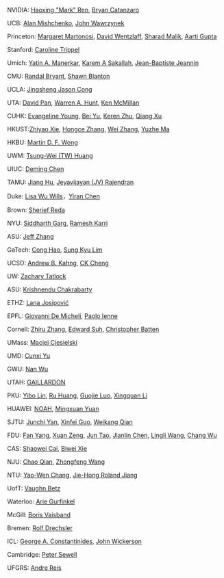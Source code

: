 NVIDIA: [Haoxing "Mark" Ren](https://research.nvidia.com/person/mark-ren), [Bryan Catanzaro](https://scholar.google.com/citations?hl=en&user=UZ6kI2AAAAAJ&view_op=list_works&sortby=pubdate)

UCB: [Alan Mishchenko](https://people.eecs.berkeley.edu/~alanmi/publications/), [John Wawrzynek](https://scholar.google.com/citations?hl=en&user=hdnpRKsAAAAJ&view_op=list_works&sortby=pubdate)

Princeton: [Margaret Martonosi](https://www.princeton.edu/~mrm/), [David Wentzlaff](https://www.princeton.edu/~wentzlaf/), [Sharad Malik](https://scholar.google.com/citations?hl=en&user=MV8KGT0AAAAJ&view_op=list_works&sortby=pubdate), [Aarti Gupta](https://dblp.org/pid/18/2229.html)

Stanford: [Caroline Trippel](https://cs.stanford.edu/~trippel/)

Umich: [Yatin A. Manerkar](https://web.eecs.umich.edu/~manerkar/), [Karem A Sakallah](https://scholar.google.com/citations?hl=en&user=M441iZ8AAAAJ&view_op=list_works&sortby=pubdate), [Jean-Baptiste Jeannin](https://websites.umich.edu/~jeannin/#publications)

CMU: [Randal Bryant](https://scholar.google.com/citations?hl=en&user=AFgYa68AAAAJ&view_op=list_works&sortby=pubdate), [Shawn Blanton](https://dblp.org/pid/b/RDShawnBlanton.html)

UCLA: [Jingsheng Jason Cong](https://scholar.google.com/citations?hl=en&user=UVGe0gQAAAAJ&view_op=list_works&sortby=pubdate)

UTA: [David Pan](https://www.cerc.utexas.edu/utda/publications/publications.html), [Warren A. Hunt](https://www.cs.utexas.edu/users/hunt/index.html), [Ken McMillan](https://scholar.google.com/citations?hl=en&user=pzFc-eEAAAAJ&view_op=list_works&sortby=pubdate)

CUHK: [Evangeline Young](https://www.cse.cuhk.edu.hk/~fyyoung/), [Bei Yu](https://www.cse.cuhk.edu.hk/~byu/publications.html), [Keren Zhu](https://krz.engineer/publications/), [Qiang Xu](https://cure-lab.github.io/publications/)

HKUST:[Zhiyao Xie](https://zhiyaoxie.com/publications/), [Hongce Zhang](https://hongcezh.people.ust.hk/), [Wei Zhang](https://scholar.google.com/citations?hl=en&user=1nl6hScAAAAJ&view_op=list_works&sortby=pubdate), [Yuzhe Ma](https://scholar.google.com.hk/citations?hl=en&user=iANUv3MAAAAJ&view_op=list_works&sortby=pubdate)

HKBU: [Martin D. F. Wong](https://scholar.google.com/citations?hl=en&user=WPhoQiUAAAAJ&view_op=list_works&sortby=pubdate)

UWM: [Tsung-Wei (TW) Huang](https://tsung-wei-huang.github.io/publications/)

UIUC: [Deming Chen](https://scholar.google.com/citations?hl=en&user=A_A_LrsAAAAJ&view_op=list_works&sortby=pubdate)

TAMU: [Jiang Hu](https://scholar.google.com/citations?hl=en&user=TWw91rQAAAAJ&view_op=list_works&sortby=pubdate), [Jeyavijayan (JV) Rajendran](https://scholar.google.com/citations?hl=en&user=E8vzlYcAAAAJ&view_op=list_works&sortby=pubdate)

Duke: [Lisa Wu Wills](https://www.lisawuwills.com/cv)，[Yiran Chen](https://scholar.google.com.sg/citations?hl=en&user=3G-nnjMAAAAJ&view_op=list_works&sortby=pubdate)

Brown: [Sherief Reda](https://scale-lab.github.io/pubs/)

NYU: [Siddharth Garg](http://wp.nyu.edu/ensure_group/all-publications/), [Ramesh Karri](https://scholar.google.com/citations?hl=en&user=o60TaTEAAAAJ&view_op=list_works&sortby=pubdate)

ASU: [Jeff Zhang](https://scholar.google.com/citations?hl=en&user=Oi8XML0AAAAJ&view_op=list_works&sortby=pubdate)

GaTech: [Cong Hao](https://sharclab.ece.gatech.edu/research/), [Sung Kyu Lim](https://gtcad.gatech.edu/)

UCSD: [Andrew B. Kahng](https://scholar.google.com/citations?hl=en&user=IUSnNG0AAAAJ&view_op=list_works&sortby=pubdate), [CK Cheng](https://scholar.google.com/citations?hl=en&user=OogCTloAAAAJ&view_op=list_works&sortby=pubdate)

UW: [Zachary Tatlock](https://scholar.google.com/citations?hl=en&user=jz2Tvk4AAAAJ&view_op=list_works&sortby=pubdate)

ASU: [Krishnendu Chakrabarty](https://scholar.google.com/citations?hl=zh-CN&user=R_VPUyEAAAAJ&view_op=list_works&sortby=pubdate)

ETHZ: [Lana Josipović](https://scholar.google.ch/citations?hl=en&user=AdaugN0AAAAJ&view_op=list_works&sortby=pubdate)

EPFL: [Giovanni De Micheli](https://scholar.google.com/citations?hl=en&user=7SUnVDsAAAAJ&view_op=list_works&sortby=pubdate), [Paolo Ienne](https://scholar.google.com/citations?hl=en&user=oB0wsDcAAAAJ&view_op=list_works&sortby=pubdate)

Cornell: [Zhiru Zhang](https://www.csl.cornell.edu/~zhiruz/publications.html), [Edward Suh](https://scholar.google.com/citations?hl=en&user=neO3vFYAAAAJ&view_op=list_works&sortby=pubdate), [Christopher Batten](https://scholar.google.com/citations?hl=en&user=UGDVOZgAAAAJ&view_op=list_works&sortby=pubdate)

UMass: [Maciej Ciesielski](https://scholar.google.com/citations?hl=en&user=x9tumOsAAAAJ&view_op=list_works&sortby=pubdate)

UMD: [Cunxi Yu](https://ycunxi.github.io/cunxiyu/)

GWU: [Nan Wu](https://lydiawunan.github.io/)

UTAH: [GAILLARDON](https://sites.google.com/site/pegaillardon/publications?authuser=0)

PKU: [Yibo Lin](https://yibolin.com/publications/), [Ru Huang](https://ieeexplore.ieee.org/author/37273463400), [Guojie Luo](https://scholar.google.com/citations?hl=en&user=8-mT29YAAAAJ&view_op=list_works&sortby=pubdate), [Xingquan Li](https://scholar.google.com/citations?hl=en&user=JNoylQgAAAAJ&view_op=list_works&sortby=pubdate)

HUAWEI: [NOAH](https://noahai4eda.github.io/), [Mingxuan Yuan](https://ieeexplore.ieee.org/author/37302089600)

SJTU: [Junchi Yan](https://scholar.google.com/citations?hl=en&user=ga230VoAAAAJ&view_op=list_works&sortby=pubdate), [Xinfei Guo](https://scholar.google.com/citations?hl=en&user=B-CoJRsAAAAJ&view_op=list_works&sortby=pubdate), [Weikang Qian](https://scholar.google.com/citations?hl=en&user=uzJvgA4AAAAJ&view_op=list_works&sortby=pubdate)

FDU: [Fan Yang](https://ieeexplore.ieee.org/author/38184260900), [Xuan Zeng](https://ieeexplore.ieee.org/author/37272246100), [Jun Tao](https://ieeexplore.ieee.org/author/37399182100?searchWithin=%22Author%20Ids%22:37399182100&history=no&highlight=true&returnFacets=ALL&returnType=SEARCH&sortType=newest&pageNumber=2), [Jianlin Chen](https://ieeexplore.ieee.org/author/37539228800), [Lingli Wang](https://ieeexplore.ieee.org/author/37600175900), [Chang Wu](https://ieeexplore.ieee.org/author/37086308813)

CAS: [Shaowei Cai](https://scholar.google.com/citations?hl=en&user=mcuXqQoAAAAJ&view_op=list_works&sortby=pubdate), [Biwei Xie](https://scholar.google.com/citations?hl=en&user=KSIiidMAAAAJ&view_op=list_works&sortby=pubdate)

NJU: [Chao Qian](https://scholar.google.com/citations?hl=en&user=Gn5BXswAAAAJ&view_op=list_works&sortby=pubdate), [Zhongfeng Wang](https://scholar.google.com/citations?hl=en&user=faC-qekAAAAJ&view_op=list_works&sortby=pubdate)

NTU: [Yao-Wen Chang](https://scholar.google.com/citations?hl=en&user=qKJ_7jAAAAAJ&view_op=list_works&sortby=pubdate), [Jie-Hong Roland Jiang](https://scholar.google.com/citations?hl=en&user=p2V7WagAAAAJ&view_op=list_works&sortby=pubdate)

UofT: [Vaughn Betz](https://scholar.google.ca/citations?hl=en&user=bMdDigQAAAAJ&view_op=list_works&sortby=pubdate)

Waterloo: [Arie Gurfinkel](https://scholar.google.com/citations?hl=en&user=WHTB3_MAAAAJ&view_op=list_works&sortby=pubdate)

McGill: [Boris Vaisband](https://scholar.google.com/citations?hl=en&user=hE2xGEMAAAAJ&view_op=list_works&sortby=pubdate)

Bremen: [Rolf Drechsler](https://scholar.google.de/citations?hl=en&user=9v_MAAIAAAAJ&view_op=list_works&sortby=pubdate)

ICL: [George A. Constantinides](https://cas.ee.ic.ac.uk/people/gac1/), [John Wickerson](https://scholar.google.com/citations?hl=en&user=GAiAZvAAAAAJ&view_op=list_works&sortby=pubdate)

Cambridge: [Peter Sewell](https://scholar.google.co.uk/citations?hl=en&user=EkIgIUcAAAAJ&view_op=list_works&sortby=pubdate)

UFGRS: [Andre Reis](https://scholar.google.com/citations?hl=en&user=Cajbmi8AAAAJ&view_op=list_works&sortby=pubdate)